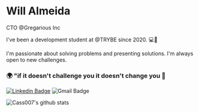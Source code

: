 # Will Almeida
CTO @Gregarious Inc

I've been a development student at @TRYBE since 2020. 💻🚀

I'm passionate about solving problems and presenting solutions. I'm always open to new challenges.

### 🌍 "if it doesn't challenge you it doesn't change you 🧠

[![Linkedin Badge](https://img.shields.io/badge/-Will%20Almeida-03bb85?style=flat-square&logo=Linkedin&logoColor=white&link=https://www.linkedin.com/in/willianjuniore/)](https://www.linkedin.com/in/willianjuniore/) 
![Gmail Badge](https://img.shields.io/badge/-thecastieel07@gmail.com-03bb85?style=flat-square&logo=Gmail&logoColor=white&link=mailto:thecastieel07@gmail.com)

![Cass007's github stats](https://github-readme-stats.vercel.app/api?username=Cass007&show_icons=true&theme=default)
